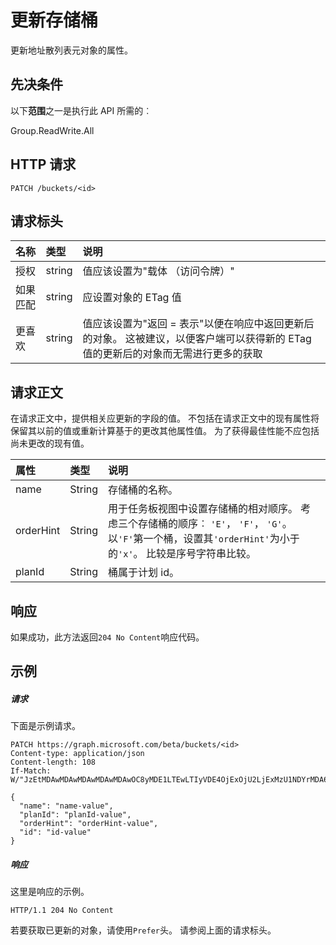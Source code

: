 # <a name="update-bucket"></a>更新存储桶

更新地址散列表元对象的属性。
## <a name="prerequisites"></a>先决条件
以下**范围**之一是执行此 API 所需的︰
 
Group.ReadWrite.All

## <a name="http-request"></a>HTTP 请求
<!-- { "blockType": "ignored" } -->
```http
PATCH /buckets/<id>
```
## <a name="request-headers"></a>请求标头
| 名称       | 类型 | 说明|
|:-----------|:------|:----------|
| 授权  | string  | 值应该设置为"载体 （访问令牌）" |
| 如果匹配 | string | 应设置对象的 ETag 值 |
| 更喜欢 | string | 值应该设置为"返回 = 表示"以便在响应中返回更新后的对象。 这被建议，以便客户端可以获得新的 ETag 值的更新后的对象而无需进行更多的获取 |

## <a name="request-body"></a>请求正文
在请求正文中，提供相关应更新的字段的值。 不包括在请求正文中的现有属性将保留其以前的值或重新计算基于的更改其他属性值。 为了获得最佳性能不应包括尚未更改的现有值。

| 属性     | 类型   |说明|
|:---------------|:--------|:----------|
|name|String|存储桶的名称。|
|orderHint|String|用于任务板视图中设置存储桶的相对顺序。 考虑三个存储桶的顺序︰ `'E'`， `'F'`， `'G'`。 以`'F'`第一个桶，设置其`'orderHint'`为小于的`'x'`。 比较是序号字符串比较。|
|planId|String|桶属于计划 id。|

## <a name="response"></a>响应
如果成功，此方法返回`204 No Content`响应代码。
## <a name="example"></a>示例
##### <a name="request"></a>请求
下面是示例请求。
<!-- {
  "blockType": "request",
  "name": "update_bucket"
}-->
```http
PATCH https://graph.microsoft.com/beta/buckets/<id>
Content-type: application/json
Content-length: 108
If-Match: W/"JzEtMDAwMDAwMDAwMDAwMDAwOC8yMDE1LTEwLTIyVDE4OjExOjU2LjExMzU1NDYrMDA6MDAn"

{
  "name": "name-value",
  "planId": "planId-value",
  "orderHint": "orderHint-value",
  "id": "id-value"
}
```
##### <a name="response"></a>响应
这里是响应的示例。 
<!-- {
  "blockType": "response",
  "truncated": true,
  "@odata.type": "microsoft.graph.bucket"
} -->
```http
HTTP/1.1 204 No Content
```
若要获取已更新的对象，请使用`Prefer`头。 请参阅上面的请求标头。
<!-- uuid: 8fcb5dbc-d5aa-4681-8e31-b001d5168d79
2015-10-25 14:57:30 UTC -->
<!-- {
  "type": "#page.annotation",
  "description": "Update bucket",
  "keywords": "",
  "section": "documentation",
  "tocPath": ""
}-->